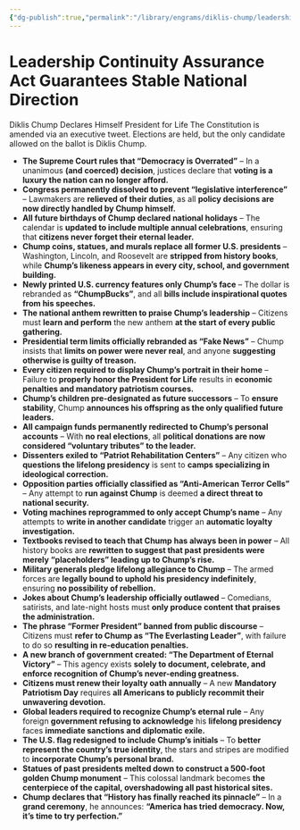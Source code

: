 ```yaml
---
{"dg-publish":true,"permalink":"/library/engrams/diklis-chump/leadership-continuity-assurance-act-guarantees-stable-national-direction/","tags":["DC/Aristocracy","DC/AS6"]}
---
```


# Leadership Continuity Assurance Act Guarantees Stable National Direction
Diklis Chump Declares Himself President for Life
The Constitution is amended via an executive tweet.
Elections are held, but the only candidate allowed on the ballot is Diklis Chump.
- **The Supreme Court rules that “Democracy is Overrated”** – In a unanimous **(and coerced) decision**, justices declare that **voting is a luxury the nation can no longer afford.**
- **Congress permanently dissolved to prevent “legislative interference”** – Lawmakers are **relieved of their duties**, as all **policy decisions are now directly handled by Chump himself.**
- **All future birthdays of Chump declared national holidays** – The calendar is **updated to include multiple annual celebrations**, ensuring that **citizens never forget their eternal leader.**
- **Chump coins, statues, and murals replace all former U.S. presidents** – Washington, Lincoln, and Roosevelt are **stripped from history books**, while **Chump’s likeness appears in every city, school, and government building.**
- **Newly printed U.S. currency features only Chump’s face** – The dollar is rebranded as **“ChumpBucks”**, and all **bills include inspirational quotes from his speeches.**
- **The national anthem rewritten to praise Chump’s leadership** – Citizens must **learn and perform** the new anthem **at the start of every public gathering.**
- **Presidential term limits officially rebranded as “Fake News”** – Chump insists that **limits on power were never real**, and anyone **suggesting otherwise is guilty of treason.**
- **Every citizen required to display Chump’s portrait in their home** – Failure to **properly honor the President for Life** results in **economic penalties and mandatory patriotism courses.**
- **Chump’s children pre-designated as future successors** – To **ensure stability**, Chump **announces his offspring as the only qualified future leaders.**
- **All campaign funds permanently redirected to Chump’s personal accounts** – With **no real elections**, all **political donations are now considered “voluntary tributes” to the leader.**
- **Dissenters exiled to “Patriot Rehabilitation Centers”** – Any citizen who **questions the lifelong presidency** is sent to **camps specializing in ideological correction.**
- **Opposition parties officially classified as “Anti-American Terror Cells”** – Any attempt to **run against Chump** is deemed **a direct threat to national security.**
- **Voting machines reprogrammed to only accept Chump’s name** – Any attempts to **write in another candidate** trigger an **automatic loyalty investigation.**
- **Textbooks revised to teach that Chump has always been in power** – All history books are **rewritten to suggest that past presidents were merely “placeholders” leading up to Chump’s rise.**
- **Military generals pledge lifelong allegiance to Chump** – The armed forces are **legally bound to uphold his presidency indefinitely**, ensuring **no possibility of rebellion.**
- **Jokes about Chump’s leadership officially outlawed** – Comedians, satirists, and late-night hosts must **only produce content that praises the administration.**
- **The phrase “Former President” banned from public discourse** – Citizens must **refer to Chump as “The Everlasting Leader”**, with failure to do so **resulting in re-education penalties.**
- **A new branch of government created: “The Department of Eternal Victory”** – This agency exists **solely to document, celebrate, and enforce recognition of Chump’s never-ending greatness.**
- **Citizens must renew their loyalty oath annually** – A new **Mandatory Patriotism Day** requires **all Americans to publicly recommit their unwavering devotion.**
- **Global leaders required to recognize Chump’s eternal rule** – Any foreign **government refusing to acknowledge** his **lifelong presidency** faces **immediate sanctions and diplomatic exile.**
- **The U.S. flag redesigned to include Chump’s initials** – To **better represent the country’s true identity**, the stars and stripes are modified to **incorporate Chump’s personal brand.**
- **Statues of past presidents melted down to construct a 500-foot golden Chump monument** – This colossal landmark becomes **the centerpiece of the capital, overshadowing all past historical sites.**
- **Chump declares that “History has finally reached its pinnacle”** – In a **grand ceremony**, he announces: **“America has tried democracy. Now, it’s time to try perfection.”**
